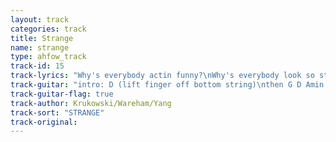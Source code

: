 ```yaml
---
layout: track
categories: track
title: Strange
name: strange
type: ahfow_track
track-id: 15
track-lyrics: "Why's everybody actin funny?\nWhy's everybody look so strange?\nWhy's everybody look so nasty?\nWhat do I want with all these things?\n\nI went along down to the drugstore\nI went out back and took a Coke\nI stood in line and ate my Twinkies\nI stood in line, I had to wait\n\nWhy's everybody actin funny?\nWhy's everybody look so strange?\nWhy's everybody look so pretty?\nWhat do I want with all these things?\n\nI went along down to the drugstore\nI went out back and took a Coke\nI stood in line and ate my Twinkies\nI stood in line, I had to wait"
track-guitar: "intro: D (lift finger off bottom string)\nthen G D Amin \n\n(provided by brad)"
track-guitar-flag: true
track-author: Krukowski/Wareham/Yang
track-sort: "STRANGE"
track-original: 
---
```

